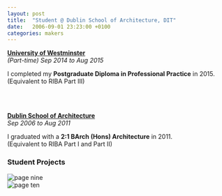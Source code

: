 ```yaml
---
layout: post
title:  "Student @ Dublin School of Architecture, DIT"
date:   2006-09-01 23:23:00 +0100
categories: makers
---
```


**[University of Westminster](https://www.westminster.ac.uk/architecture-interiors-and-urban-design-courses/2023-24/september/part-time-evening-only/architecture-postgraduate-diploma-professional-practice-riba-part-iii)**  
_(Part-time) Sep 2014 to Aug 2015_

I completed my <strong>Postgraduate Diploma in Professional Practice</strong> in 2015.<br>
(Equivalent to RIBA Part III)

<br>
<br>

**[Dublin School of Architecture](https://www.tudublin.ie/explore/faculties-and-schools/engineering-built-environment/architecture-building-and-environment/)**  
_Sep 2006 to Aug 2011_

I graduated with a <strong>2:1 BArch (Hons) Architecture</strong> in 2011.<br>
(Equivalent to RIBA Part I and Part II)

<h3>Student Projects</h3>
  <div class="card pink">
    <img src="../../../../public/pages/09.png" alt="page nine" />
  </div>
  <div class="card pink">
    <img src="../../../../public/pages/10.png" alt="page ten" />
  </div>
<br>
